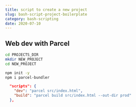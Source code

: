 ```yaml
---
title: script to create a new project
slug: bash-script-project-boilerplate
category: bash-scripting
date: 2020-07-10
---
```


## Web dev with Parcel

```bash
cd PROJECTS_DIR
mkdir NEW_PROJECT
cd NEW_PROJECT

npm init -y
npm i parcel-bundler
```

```json
  "scripts": {
    "dev": "parcel src/index.html",
    "build": "parcel build src/index.html --out-dir prod"
  },
```
